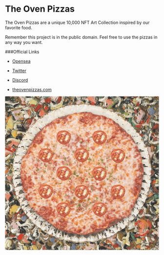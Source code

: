 # The Oven Pizzas

The Oven Pizzas are a unique 10,000 NFT Art Collection inspired by our favorite food.

Remember this project is in the public domain. Feel free to use the pizzas in any way you want.

###Official Links

- [Opensea](https://opensea.io/collection/the-oven-pizzas)

- [Twitter](https://twitter.com/theovenpizzas)

- [Discord](https://discord.gg/TtkNxWzRbP)

- [theovenpizzas.com](https://theovenpizzas.com)

![Oven Pizza](https://github.com/gundurraga/theovenpizzas/blob/main/images/2525.png?raw=true)

